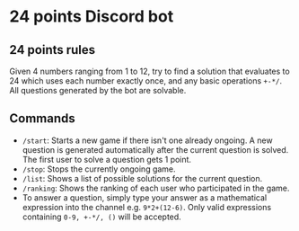 # 24 points Discord bot
## 24 points rules
Given 4 numbers ranging from 1 to 12, try to find a solution that evaluates to 24 which uses each number exactly once, and any basic operations `+-*/`.
<br>
All questions generated by the bot are solvable.
## Commands
- `/start`: Starts a new game if there isn't one already ongoing. A new question is generated automatically after the current question is solved. The first user to solve a question gets 1 point.
- `/stop`: Stops the currently ongoing game.
- `/list`: Shows a list of possible solutions for the current question.
- `/ranking`: Shows the ranking of each user who participated in the game.
- To answer a question, simply type your answer as a mathematical expression into the channel e.g. `9*2+(12-6)`. Only valid expressions containing `0-9, +-*/, ()` will be accepted.
